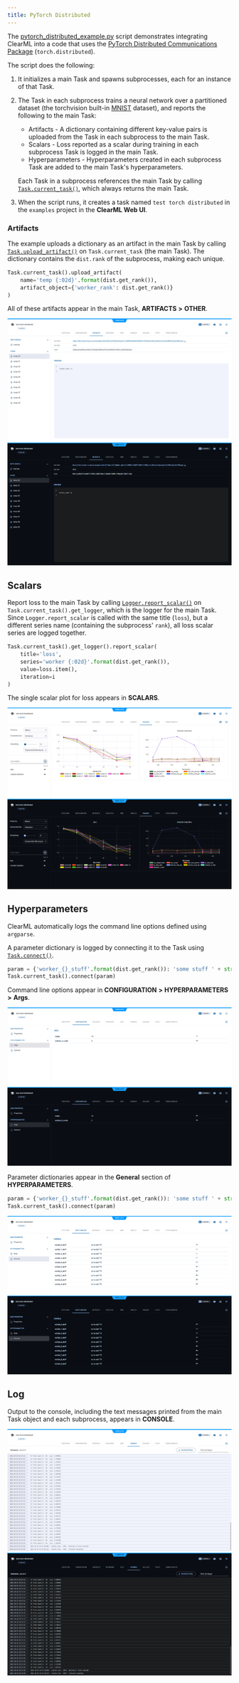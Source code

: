 ```yaml
---
title: PyTorch Distributed
---
```


The [pytorch_distributed_example.py](https://github.com/clearml/clearml/blob/master/examples/frameworks/pytorch/pytorch_distributed_example.py) 
script demonstrates integrating ClearML into a code that uses the [PyTorch Distributed Communications Package](https://pytorch.org/docs/stable/distributed.html) 
(`torch.distributed`). 

The script does the following: 
1. It initializes a main Task and spawns subprocesses, each for an instance of that Task. 
   
1. The Task in each subprocess trains a neural network over a partitioned dataset (the torchvision built-in [MNIST](https://pytorch.org/vision/stable/datasets.html#mnist) 
   dataset), and reports the following to the main Task:
    * Artifacts - A dictionary containing different key-value pairs is uploaded from the Task in each subprocess to the main Task.
    * Scalars - Loss reported as a scalar during training in each subprocess Task is logged in the main Task.
    * Hyperparameters - Hyperparameters created in each subprocess Task are added to the main Task's hyperparameters.  
      
    
   Each Task in a subprocess references the main Task by calling [`Task.current_task()`](../../../references/sdk/task.md#taskcurrent_task), 
   which always returns the main Task.

1. When the script runs, it creates a task named `test torch distributed` in the `examples` project in the **ClearML Web UI**.

### Artifacts

The example uploads a dictionary as an artifact in the main Task by calling [`Task.upload_artifact()`](../../../references/sdk/task.md#upload_artifact)
on `Task.current_task` (the main Task). The dictionary contains the `dist.rank` of the subprocess, making each unique.

```python
Task.current_task().upload_artifact(
    name='temp {:02d}'.format(dist.get_rank()), 
    artifact_object={'worker_rank': dist.get_rank()}
)
```

All of these artifacts appear in the main Task, **ARTIFACTS** **>** **OTHER**.

![Artifacts](../../../img/examples_pytorch_distributed_example_09.png#light-mode-only)
![Artifacts](../../../img/examples_pytorch_distributed_example_09_dark.png#dark-mode-only)

## Scalars

Report loss to the main Task by calling [`Logger.report_scalar()`](../../../references/sdk/logger.md#report_scalar) 
on `Task.current_task().get_logger`, which is the logger for the main Task. Since `Logger.report_scalar` is called with the 
same title (`loss`), but a different series name (containing the subprocess' `rank`), all loss scalar series are logged together.

```python
Task.current_task().get_logger().report_scalar(
    title='loss', 
    series='worker {:02d}'.format(dist.get_rank()), 
    value=loss.item(), 
    iteration=i
)
```

The single scalar plot for loss appears in **SCALARS**.

![Scalars](../../../img/examples_pytorch_distributed_example_08.png#light-mode-only)
![Scalars](../../../img/examples_pytorch_distributed_example_08_dark.png#dark-mode-only)

## Hyperparameters

ClearML automatically logs the command line options defined using `argparse`. 

A parameter dictionary is logged by connecting it to the Task using [`Task.connect()`](../../../references/sdk/task.md#connect).

```python
param = {'worker_{}_stuff'.format(dist.get_rank()): 'some stuff ' + str(randint(0, 100))}
Task.current_task().connect(param)
```

Command line options appear in **CONFIGURATION** **>** **HYPERPARAMETERS** **>** **Args**.

![Hyperparameter Args](../../../img/examples_pytorch_distributed_example_01.png#light-mode-only)
![Hyperparameter Args](../../../img/examples_pytorch_distributed_example_01_dark.png#dark-mode-only)

Parameter dictionaries appear in the **General** section of **HYPERPARAMETERS**.

```python
param = {'worker_{}_stuff'.format(dist.get_rank()): 'some stuff ' + str(randint(0, 100))}
Task.current_task().connect(param)
```

![Hyperparameter General args](../../../img/examples_pytorch_distributed_example_02.png#light-mode-only)
![Hyperparameter General args](../../../img/examples_pytorch_distributed_example_02_dark.png#dark-mode-only)

## Log

Output to the console, including the text messages printed from the main Task object and each subprocess, appears in **CONSOLE**.

![Console log](../../../img/examples_pytorch_distributed_example_06.png#light-mode-only)
![Console log](../../../img/examples_pytorch_distributed_example_06_dark.png#dark-mode-only)